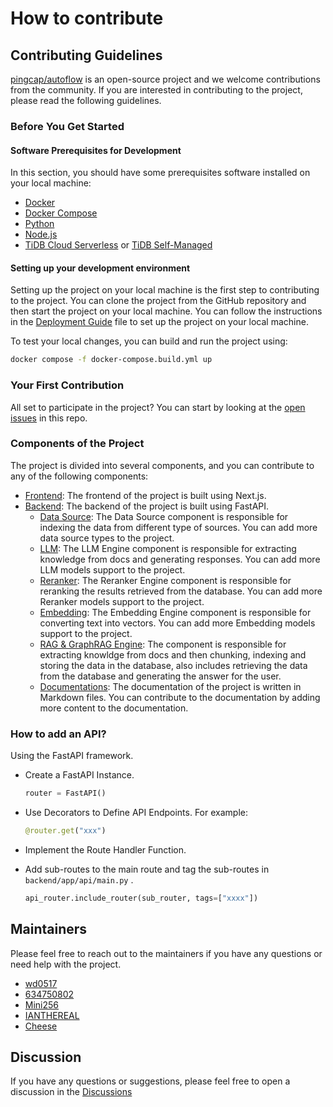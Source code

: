# How to contribute

## Contributing Guidelines

[pingcap/autoflow](https://github.com/pingcap/autoflow) is an open-source project and we welcome contributions from the community. If you are interested in contributing to the project, please read the following guidelines.

### Before You Get Started

#### Software Prerequisites for Development

In this section, you should have some prerequisites software installed on your local machine:
* [Docker](https://docs.docker.com/get-docker/)
* [Docker Compose](https://docs.docker.com/compose/install/)
* [Python](https://www.python.org/downloads/)
* [Node.js](https://nodejs.org/en/download/)
* [TiDB Cloud Serverless](https://pingcap.com/ai/?utm_source=tidb.ai&utm_medium=community) or [TiDB Self-Managed](https://www.pingcap.com/tidb-self-managed/?utm_source=tidb.ai&utm_medium=community)

#### Setting up your development environment

Setting up the project on your local machine is the first step to contributing to the project. You can clone the project from the GitHub repository and then start the project on your local machine. You can follow the instructions in the [Deployment Guide](https://tidb.ai/docs/deploy-with-docker) file to set up the project on your local machine.

To test your local changes, you can build and run the project using:

```bash
docker compose -f docker-compose.build.yml up
```

### Your First Contribution

All set to participate in the project? You can start by looking at the [open issues](https://github.com/pingcap/autoflow/issues) in this repo.


### Components of the Project

The project is divided into several components, and you can contribute to any of the following components:
* [Frontend](https://github.com/pingcap/autoflow/tree/main/frontend): The frontend of the project is built using Next.js.
* [Backend](https://github.com/pingcap/tidb.ai/tree/main/backend): The backend of the project is built using FastAPI.
  * [Data Source](https://github.com/pingcap/autoflow/tree/main/backend/app/rag/datasource): The Data Source component is responsible for indexing the data from different type of sources. You can add more data source types to the project.
  * [LLM](https://github.com/pingcap/tidb.ai/tree/main/backend/app/rag/llms): The LLM Engine component is responsible for extracting knowledge from docs and generating responses. You can add more LLM models support to the project.
  * [Reranker](https://github.com/pingcap/tidb.ai/blob/main/backend/app/rag/reranker_model_option.py): The Reranker Engine component is responsible for reranking the results retrieved from the database. You can add more Reranker models support to the project.
  * [Embedding](https://github.com/pingcap/tidb.ai/blob/main/backend/app/rag/embed_model_option.py): The Embedding Engine component is responsible for converting text into vectors. You can add more Embedding models support to the project.
  * [RAG & GraphRAG Engine](https://github.com/pingcap/tidb.ai/tree/main/backend/app/rag): The component is responsible for extracting knowldge from docs and then chunking, indexing and storing the data in the database, also includes retrieving the data from the database and generating the answer for the user.
  * [Documentations](https://github.com/pingcap/tidb.ai/tree/main/frontend/app/src/pages): The documentation of the project is written in Markdown files. You can contribute to the documentation by adding more content to the documentation.

### How to add an API?
Using the FastAPI framework.
* Create a FastAPI Instance. 
    ```python
    router = FastAPI()
    ```
* Use Decorators to Define API Endpoints. For example:
    ```python
    @router.get("xxx")
    ```
* Implement the Route Handler Function.

* Add sub-routes to the main route  and tag the sub-routes in `backend/app/api/main.py` .
  ```python
  api_router.include_router(sub_router, tags=["xxxx"])  
  ```

## Maintainers

Please feel free to reach out to the maintainers if you have any questions or need help with the project.

* [wd0517](https://github.com/wd0517)
* [634750802](https://github.com/634750802)
* [Mini256](https://github.com/Mini256)
* [IANTHEREAL](https://github.com/IANTHEREAL)
* [Cheese](https://github.com/Icemap)

## Discussion

If you have any questions or suggestions, please feel free to open a discussion in the [Discussions](https://github.com/pingcap/tidb.ai/discussions)
